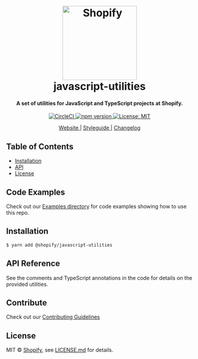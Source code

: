 <h1 align="center">
  <br>
  <a href="http://www.shopify.com/"><img src="https://cdn.shopify.com/assets2/press/brand/shopify-logo-main-small-f029fcaf14649a054509f6790ce2ce94d1f1c037b4015b4f106c5a67ab033f5b.png" alt="Shopify" width="200" /></a>
  <br>
  javascript-utilities
  <br>
</h1>

<h4 align="center">A set of utilities for JavaScript and TypeScript projects at Shopify.</h4>

<p align="center">
  <a href="https://circleci.com/gh/Shopify/javascript-utilities">
    <img src="https://circleci.com/gh/Shopify/javascript-utilities.svg?style=shield"
         alt="CircleCI">
  </a>
  <a href="https://badge.fury.io/js/%40shopify%2Fjavascript-utilities">
    <img src="https://badge.fury.io/js/%40shopify%2Fjavascript-utilities.svg" alt="npm version">
  </a>
  <a href="https://github.com/Shopify/javascript-utilities/blob/master/LICENSE.md">
    <img src="https://img.shields.io/badge/License-MIT-green.svg" alt="License: MIT">
  </a>
</p>

<div align="center">
    <a href="https://shopify.com/">
      Website
    </a>
    <span> | </span>
    <a href="https://polaris.shopify.com/">
      Styleguide
    </a>
    <span> | </span>
    <a href="http://github.com/Shopify/javascript-utilities/blob/master/CHANGELOG.md">
      Changelog
    </a>
</div>

## Table of Contents

  - [Installation](#installation)
  - [API](#api-reference)
  - [License](#license)

## Code Examples

  Check out our [Examples directory](https://github.com/Shopify/javascript-utilities/tree/master/examples) for code examples showing how to use this repo.

## Installation

```bash
$ yarn add @shopify/javascript-utilities
```

## API Reference

See the comments and TypeScript annotations in the code for details on the provided utilities.

## Contribute

Check out our [Contributing Guidelines](http://github.com/Shopify/javascript-utilities/blob/master/CONTRIBUTING.md)

## License

MIT &copy; [Shopify](https://shopify.com/), see [LICENSE.md](http://github.com/Shopify/javascript-utilities/blob/master/LICENSE.md) for details.
